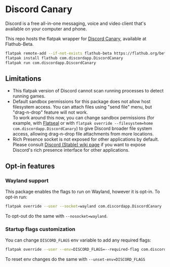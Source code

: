 # Discord Canary

Discord is a free all-in-one messaging, voice and video client that's available on your computer and phone.

This repo hosts the flatpak wrapper for [Discord Canary](https://canary.discord.com/), available at Flathub-Beta.

```sh
flatpak remote-add --if-not-exists flathub-beta https://flathub.org/beta-repo/flathub-beta.flatpakrepo
flatpak install flathub com.discordapp.DiscordCanary
flatpak run com.discordapp.DiscordCanary
```

## Limitations
* This flatpak version of Discord cannot scan running processes to detect running games.
* Default sandbox permissions for this package does not allow host filesystem access. You can attach files using "send file" menu, but "drag-n-drop" feature will not work.  
  To work around this now, you can change sandbox permissions (for example, with [Flatseal](https://flathub.org/apps/details/com.github.tchx84.Flatseal) or with `flatpak override --filesystem=home com.discordapp.DiscordCanary`) to give Discord broader file system access, allowing drag-n-drop file attachments from more locations.
* Rich Presence socket is not exposed for other applications by default.  
  Please consult [Discord (Stable) wiki page](https://github.com/flathub/com.discordapp.Discord/wiki/Rich-Precense-(discord-rpc)) if you want to expose Discord's rich presence interface for other applications.

## Opt-in features

### Wayland support

This package enables the flags to run on Wayland, however it is opt-in. To opt-in run:

```sh
flatpak override --user --socket=wayland com.discordapp.DiscordCanary
```

To opt-out do the same with `--nosocket=wayland`.


### Startup flags customization

You can change `DISCORD_FLAGS` env variable to add any required flags:
```sh
flatpak override --user --env=DISCORD_FLAGS=--required-flag com.discordapp.DiscordCanary
```

To reset env changes do the same with `--unset-env=DISCORD_FLAGS`
